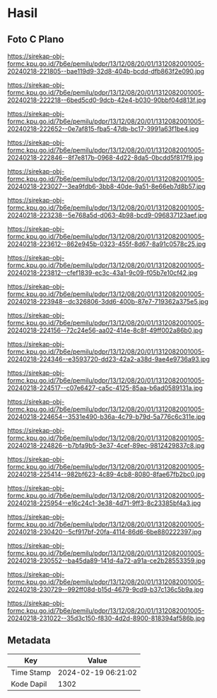 # Hasil

## Foto C Plano

https://sirekap-obj-formc.kpu.go.id/7b6e/pemilu/pdpr/13/12/08/20/01/1312082001005-20240218-221805--bae119d9-32d8-404b-bcdd-dfb863f2e090.jpg

https://sirekap-obj-formc.kpu.go.id/7b6e/pemilu/pdpr/13/12/08/20/01/1312082001005-20240218-222218--6bed5cd0-9dcb-42e4-b030-90bbf04d813f.jpg

https://sirekap-obj-formc.kpu.go.id/7b6e/pemilu/pdpr/13/12/08/20/01/1312082001005-20240218-222652--0e7af815-fba5-47db-bc17-3991a63f1be4.jpg

https://sirekap-obj-formc.kpu.go.id/7b6e/pemilu/pdpr/13/12/08/20/01/1312082001005-20240218-222846--8f7e817b-0968-4d22-8da5-0bcdd5f817f9.jpg

https://sirekap-obj-formc.kpu.go.id/7b6e/pemilu/pdpr/13/12/08/20/01/1312082001005-20240218-223027--3ea9fdb6-3bb8-40de-9a51-8e66eb7d8b57.jpg

https://sirekap-obj-formc.kpu.go.id/7b6e/pemilu/pdpr/13/12/08/20/01/1312082001005-20240218-223238--5e768a5d-d063-4b98-bcd9-096837123aef.jpg

https://sirekap-obj-formc.kpu.go.id/7b6e/pemilu/pdpr/13/12/08/20/01/1312082001005-20240218-223612--862e945b-0323-455f-8d67-8a91c0578c25.jpg

https://sirekap-obj-formc.kpu.go.id/7b6e/pemilu/pdpr/13/12/08/20/01/1312082001005-20240218-223812--cfef1839-ec3c-43a1-9c09-f05b7e10cf42.jpg

https://sirekap-obj-formc.kpu.go.id/7b6e/pemilu/pdpr/13/12/08/20/01/1312082001005-20240218-223948--dc326806-3dd6-400b-87e7-719362a375e5.jpg

https://sirekap-obj-formc.kpu.go.id/7b6e/pemilu/pdpr/13/12/08/20/01/1312082001005-20240218-224156--72c24e56-aa02-414e-8c8f-49ff002a86b0.jpg

https://sirekap-obj-formc.kpu.go.id/7b6e/pemilu/pdpr/13/12/08/20/01/1312082001005-20240218-224346--e3593720-dd23-42a2-a38d-9ae4e9736a93.jpg

https://sirekap-obj-formc.kpu.go.id/7b6e/pemilu/pdpr/13/12/08/20/01/1312082001005-20240218-224517--c07e6427-ca5c-4125-85aa-b6ad0589131a.jpg

https://sirekap-obj-formc.kpu.go.id/7b6e/pemilu/pdpr/13/12/08/20/01/1312082001005-20240218-224654--3531e490-b36a-4c79-b79d-5a776c6c311e.jpg

https://sirekap-obj-formc.kpu.go.id/7b6e/pemilu/pdpr/13/12/08/20/01/1312082001005-20240218-224826--b7bfa9b5-3e37-4cef-89ec-9812429837c8.jpg

https://sirekap-obj-formc.kpu.go.id/7b6e/pemilu/pdpr/13/12/08/20/01/1312082001005-20240218-225414--982bf623-4c89-4cb8-8080-8fae67fb2bc0.jpg

https://sirekap-obj-formc.kpu.go.id/7b6e/pemilu/pdpr/13/12/08/20/01/1312082001005-20240218-225954--e16c24c1-3e38-4d71-9ff3-8c23385bf4a3.jpg

https://sirekap-obj-formc.kpu.go.id/7b6e/pemilu/pdpr/13/12/08/20/01/1312082001005-20240218-230420--5cf917bf-20fa-4114-86d6-6be880222397.jpg

https://sirekap-obj-formc.kpu.go.id/7b6e/pemilu/pdpr/13/12/08/20/01/1312082001005-20240218-230552--ba45da89-141d-4a72-a91a-ce2b28553359.jpg

https://sirekap-obj-formc.kpu.go.id/7b6e/pemilu/pdpr/13/12/08/20/01/1312082001005-20240218-230729--992ff08d-b15d-4679-9cd9-b37c136c5b9a.jpg

https://sirekap-obj-formc.kpu.go.id/7b6e/pemilu/pdpr/13/12/08/20/01/1312082001005-20240218-231022--35d3c150-f830-4d2d-8900-818394af586b.jpg


## Metadata

| Key        | Value               |
| ---------- | ------------------- |
| Time Stamp | 2024-02-19 06:21:02 |
| Kode Dapil | 1302                |



